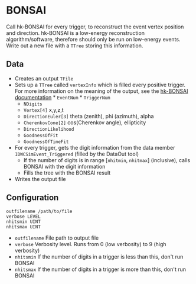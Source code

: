 # BONSAI

Call hk-BONSAI for every trigger, to reconstruct the event vertex position and direction.
hk-BONSAI is a low-energy reconstruction algorithm/software, therefore should only be run on low-energy events.
Write out a new file with a `TTree` storing this information.

## Data

* Creates an output `TFile`
* Sets up a `TTree` called `vertexInfo` which is filled every positive trigger.
  	For more information on the meaning of the output, see the [hk-BONSAI documentation](https://github.com/hyperk/hk-BONSAI)
    	* `EventNum` 
      	* `TriggerNum`
	* `NDigits`
	* `Vertex[4]` x,y,z,t
	* `DirectionEuler[3]` theta (zenith), phi (azimuth), alpha
	* `CherenkovCone[2]` cos(Cherenkov angle), ellipticity
	* `DirectionLikelihood`
	* `GoodnessOfFit`
	* `GoodnessOfTimeFit`
* For every trigger, gets the digit information from the data member `IDWCSimEvent_Triggered` (filled by the DataOut tool)
	* If the number of digits is in range [`nhitmin`, `nhitmax`] (inclusive), calls BONSAI with the digit information
	* Fills the tree with the BONSAI result
* Writes the output file

## Configuration

```
outfilename /path/to/file
verbose LEVEL
nhitsmin UINT
nhitsmax UINT
```
* `outfilename` File path to output file
* `verbose` Verbosity level. Runs from 0 (low verbosity) to 9 (high verbosity)
* `nhitsmin` If the number of digits in a trigger is less than this, don't run BONSAI
* `nhitsmax` If the number of digits in a trigger is more than this, don't run BONSAI
